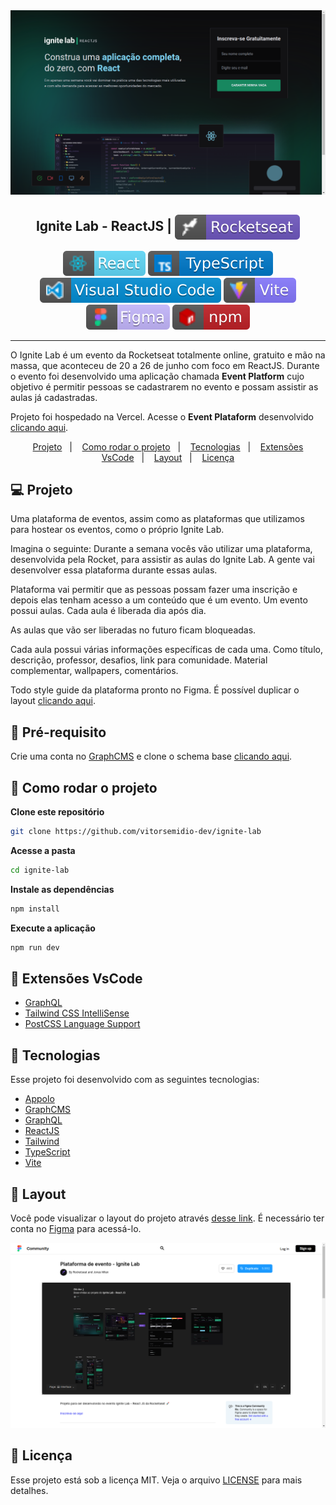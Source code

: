 <img src=".github/ignite-banner.png" />

<h2 align="center">
   Ignite Lab - ReactJS | <img alt="badge rocketseat" align="center" src=".github\rocket.svg">
</h2>

<p align="center">
<img alt="badge react" src=".github/badge-react.svg">
<img alt="badge typescript" src=".github/badge-typescript.svg">
<img alt="badge vscode" src=".github/badge-visual_studio_code.svg">
<img alt="badge vite" src=".github/badge-vitejs.svg">
<img alt="badge figma" src=".github/badge-figma.svg">
<img alt="badge npm" src=".github/badge-npm.svg">
</p>

---

O Ignite Lab é um evento da Rocketseat totalmente online, gratuito e mão na massa, que aconteceu de 20 a 26 de junho com foco em ReactJS. Durante o evento foi desenvolvido uma aplicação chamada **Event Platform** cujo objetivo é permitir pessoas se cadastrarem no evento e possam assistir as aulas já cadastradas.

Projeto foi hospedado na Vercel. Acesse o **Event Plataform** desenvolvido [clicando aqui](https://ignite-lab-beige-zeta.vercel.app/).

<p align="center">
  <a href="#-projeto">Projeto</a>&nbsp;&nbsp;&nbsp;|&nbsp;&nbsp;&nbsp;
  <a href="#-como-rodar-o-projeto">Como rodar o projeto</a>&nbsp;&nbsp;&nbsp;|&nbsp;&nbsp;&nbsp;
  <a href="#-tecnologias">Tecnologias</a>&nbsp;&nbsp;&nbsp;|&nbsp;&nbsp;&nbsp;
  <a href="#-extensões-vs-code">Extensões VsCode</a>&nbsp;&nbsp;&nbsp;|&nbsp;&nbsp;&nbsp;
  <a href="#-layout">Layout</a>&nbsp;&nbsp;&nbsp;|&nbsp;&nbsp;&nbsp;
  <a href="#-licença">Licença</a>
</p>

## 💻 Projeto

Uma plataforma de eventos, assim como as plataformas que utilizamos para hostear os eventos, como o próprio Ignite Lab.

Imagina o seguinte: Durante a semana vocês vão utilizar uma plataforma, desenvolvida pela Rocket, para assistir as aulas do Ignite Lab. A gente vai desenvolver essa plataforma durante essas aulas.

Plataforma vai permitir que as pessoas possam fazer uma inscrição e depois elas tenham acesso a um conteúdo que é um evento. Um evento possui aulas. Cada aula é liberada dia após dia.

As aulas que vão ser liberadas no futuro ficam bloqueadas.

Cada aula possui várias informações específicas de cada uma. Como título, descrição, professor, desafios, link para comunidade. Material complementar, wallpapers, comentários.

Todo style guide da plataforma pronto no Figma. É possível duplicar o layout [clicando aqui](https://www.figma.com/community/file/1120711251998877938).

## 🛑 Pré-requisito

Crie uma conta no [GraphCMS](https://app.graphcms.com/) e clone o schema base [clicando aqui](http://rseat.in/lab-graphcms).

## 🧭 Como rodar o projeto

**Clone este repositório**

```bash
git clone https://github.com/vitorsemidio-dev/ignite-lab
```

**Acesse a pasta**

```bash
cd ignite-lab
```

**Instale as dependências**

```bash
npm install
```

**Execute a aplicação**

```bash
npm run dev
```

## 🎉 Extensões VsCode

- [GraphQL](https://marketplace.visualstudio.com/items?itemName=GraphQL.vscode-graphql)
- [Tailwind CSS IntelliSense](https://marketplace.visualstudio.com/items?itemName=bradlc.vscode-tailwindcss)
- [PostCSS Language Support](https://marketplace.visualstudio.com/items?itemName=csstools.postcss)

## 🚀 Tecnologias

Esse projeto foi desenvolvido com as seguintes tecnologias:

- [Appolo](https://www.apollographql.com/)
- [GraphCMS](https://graphcms.com/)
- [GraphQL](https://graphql.org/)
- [ReactJS](https://pt-br.reactjs.org/)
- [Tailwind](https://tailwindcss.com/)
- [TypeScript](https://www.typescriptlang.org/pt/)
- [Vite](https://vitejs.dev/)

## 🔖 Layout

Você pode visualizar o layout do projeto através [desse link](https://www.figma.com/community/file/1120711251998877938). É necessário ter conta no [Figma](https://figma.com) para acessá-lo.

<img src=".github/Plataforma-de-evento-Ignite-Lab-Figma.png" />

## 📝 Licença

Esse projeto está sob a licença MIT. Veja o arquivo [LICENSE](LICENSE) para mais detalhes.
